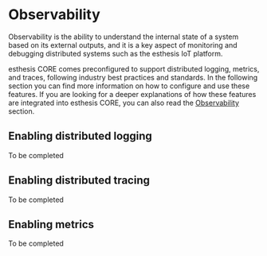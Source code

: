 # Observability

Observability is the ability to understand the internal state of a system based on its external outputs, and 
it is a key aspect of monitoring and debugging distributed systems such as the esthesis IoT platform. 

esthesis CORE comes preconfigured to support distributed logging, metrics, and traces, following industry best practices
and standards. In the following section you can find more information on how to configure and use these features. If you
are looking for a deeper explanations of how these features are integrated into esthesis CORE, you can also read
the [Observability](observability.md) section.

## Enabling distributed logging
<note>
To be completed
</note>

## Enabling distributed tracing
<note>
To be completed
</note>

## Enabling metrics
<note>
To be completed
</note>
